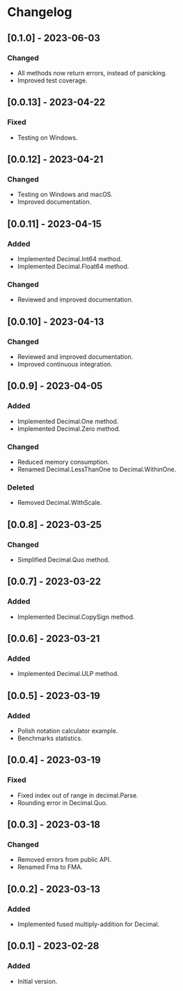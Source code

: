 # Changelog

## [0.1.0] - 2023-06-03

### Changed

- All methods now return errors, instead of panicking.
- Improved test coverage.

## [0.0.13] - 2023-04-22

### Fixed

- Testing on Windows.

## [0.0.12] - 2023-04-21

### Changed

- Testing on Windows and macOS.
- Improved documentation.

## [0.0.11] - 2023-04-15

### Added

- Implemented Decimal.Int64 method.
- Implemented Decimal.Float64 method.

### Changed

- Reviewed and improved documentation.

## [0.0.10] - 2023-04-13

### Changed

- Reviewed and improved documentation.
- Improved continuous integration.

## [0.0.9] - 2023-04-05

### Added

- Implemented Decimal.One method.
- Implemented Decimal.Zero method.

### Changed

- Reduced memory consumption.
- Renamed Decimal.LessThanOne to Decimal.WithinOne.

### Deleted

- Removed Decimal.WithScale.

## [0.0.8] - 2023-03-25

### Changed

- Simplified Decimal.Quo method.

## [0.0.7] - 2023-03-22

### Added

- Implemented Decimal.CopySign method.

## [0.0.6] - 2023-03-21

### Added

- Implemented Decimal.ULP method.

## [0.0.5] - 2023-03-19

### Added

- Polish notation calculator example.
- Benchmarks statistics.

## [0.0.4] - 2023-03-19

### Fixed

- Fixed index out of range in decimal.Parse.
- Rounding error in Decimal.Quo.

## [0.0.3] - 2023-03-18

### Changed

- Removed errors from public API.
- Renamed Fma to FMA.

## [0.0.2] - 2023-03-13

### Added

- Implemented fused multiply-addition for Decimal.

## [0.0.1] - 2023-02-28

### Added

- Initial version.

